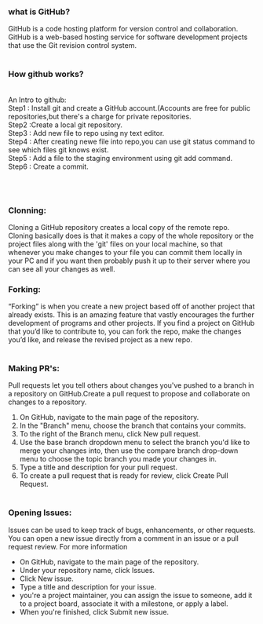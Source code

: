  ### what is GitHub? <br>
GitHub is a code hosting platform for version control and collaboration.
GitHub is a web-based hosting service for software development projects that use the Git revision control system.<br>
<br>
 ### How github works?
<br>
An Intro to github:
<br>
Step1 : Install git and create a GitHub account.(Accounts are free for public repositories,but there's a charge for private repositories.<br>
Step2 :Create a local git repository.<br>
Step3 : Add new file to repo using ny text editor.<br>
Step4 : After creating newe file into repo,you can use git status command to see which files git knows exist.<br>
Step5 :  Add a file to the staging environment using git add command.<br>
Step6 : Create a commit.

<br><br>

### Clonning:
Cloning a GitHub repository creates a local copy of the remote repo. Cloning basically does is that it makes a copy of the whole repository or the project files along with the 'git' files on your local machine, so that whenever you make changes to your file you can commit them locally in your PC and if you want then probably push it up to their server where you can see all your changes as well.


### Forking: 
“Forking” is when you create a new project based off of another project that already exists. This is an amazing feature that vastly encourages the further development of programs and other projects. If you find a project on GitHub that you’d like to contribute to, you can fork the repo, make the changes you’d like, and release the revised project as a new repo.
<br><br>
### Making PR's: 
Pull requests let you tell others about changes you've pushed to a branch in a repository on GitHub.Create a pull request to propose and collaborate on changes to a repository. <br>
1. On GitHub, navigate to the main page of the repository.
1. In the "Branch" menu, choose the branch that contains your commits.
1. To the right of the Branch menu, click New pull request.
1. Use the base branch dropdown menu to select the branch you'd like to merge your changes into, then use the compare branch drop-down menu to choose the topic branch you made your changes in.
1. Type a title and description for your pull request.
1. To create a pull request that is ready for review, click Create Pull Request.<br><br>
### Opening Issues:
Issues can be used to keep track of bugs, enhancements, or other requests.
You can open a new issue directly from a comment in an issue or a pull request review. For more information
<br>
* On GitHub, navigate to the main page of the repository.
* Under your repository name, click  Issues.
* Click New issue.
* Type a title and description for your issue.
* you're a project maintainer, you can assign the issue to someone, add it to a project board, associate it with a milestone, or apply a label.
* When you're finished, click Submit new issue.
